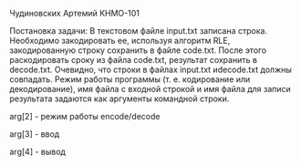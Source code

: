Чудиновских Артемий КНМО-101

Постановка задачи:
В текстовом файле input.txt записана строка. 
Необходимо закодировать ее, используя алгоритм RLE, закодированную строку сохранить в файле code.txt. 
После этого раскодировать сроку из файла code.txt, результат сохранить в decode.txt. 
Очевидно, что строки в файлах input.txt иdecode.txt должны совпадать.
Режим работы программы (т. е. кодирование или декодирование), имя файла с входной строкой и имя файла для записи
результата задаются как аргументы командной строки.

arg[2] - режим работы encode/decode

arg[3] - ввод

arg[4] - вывод
